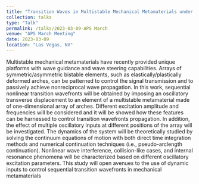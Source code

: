 ```yaml
---
title: "Transition Waves in Multistable Mechanical Metamaterials under Periodic Excitation"
collection: talks
type: "Talk"
permalink: /talks/2023-03-09-APS March
venue: "APS March Meeting"
date: 2023-03-09
location: "Las Vegas, NV"
---
```


Multistable mechanical metamaterials have recently provided unique platforms with wave guidance and wave steering capabilities. Arrays of symmetric/asymmetric bistable elements, such as elastically/plastically deformed arches, can be patterned to control the signal transmission and to passively achieve nonreciprocal wave propagation. In this work, sequential nonlinear transition wavefronts will be obtained by imposing an oscillatory transverse displacement to an element of a multistable metamaterial made of one-dimensional array of arches. Different excitation amplitude and frequencies will be considered and it will be showed how these features can be harnessed to control transition wavefronts propagation. In addition, the effect of multiple oscillatory inputs at different positions of the array will be investigated. The dynamics of the system will be theoretically studied by solving the continuum equations of motion with both direct time integration methods and numerical continuation techniques (i.e., pseudo-arclength continuation). Nonlinear wave interference, collision-like cases, and internal resonance phenomena will be characterized based on different oscillatory excitation parameters. This study will open avenues to the use of dynamic inputs to control sequential transition wavefronts in mechanical metamaterials
